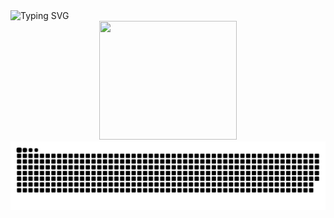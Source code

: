 <img src="https://readme-typing-svg.herokuapp.com?font=Fira+Code&color=%33ffd7&size=48&center=true&vCenter=true&width=1200&height=100&lines=Seja+Bem-Vindo+Meu+Nobre+🍷🗿;+Que+Comece+A+Festa+🤡" alt="Typing SVG" style="display: inline-block;">

<div align="center">

<img src="https://github.com/user-attachments/assets/5756d3e7-56c1-486d-90a1-7540fb26d5e2" width="220" height="190" >

</div>

<div align="center">
  <picture>
    <source media="(prefers-color-scheme: dark)" srcset="https://github.com/coimbrazin/coimbrazin/blob/output/github-contribution-grid-snake-dark.svg">
    <source media="(prefers-color-scheme: light)" srcset="https://github.com/coimbrazin/coimbrazin/blob/output/github-contribution-grid-snake.svg">
    <img alt="github contribution grid snake animation" src="https://raw.githubusercontent.com/platane/platane/output/github-contribution-grid-snake.svg">
  </picture>
</div>
